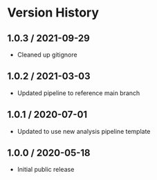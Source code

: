 # Version History

## 1.0.3 / 2021-09-29

- Cleaned up gitignore

## 1.0.2 / 2021-03-03

- Updated pipeline to reference main branch

## 1.0.1 / 2020-07-01

- Updated to use new analysis pipeline template

## 1.0.0 / 2020-05-18

- Initial public release
